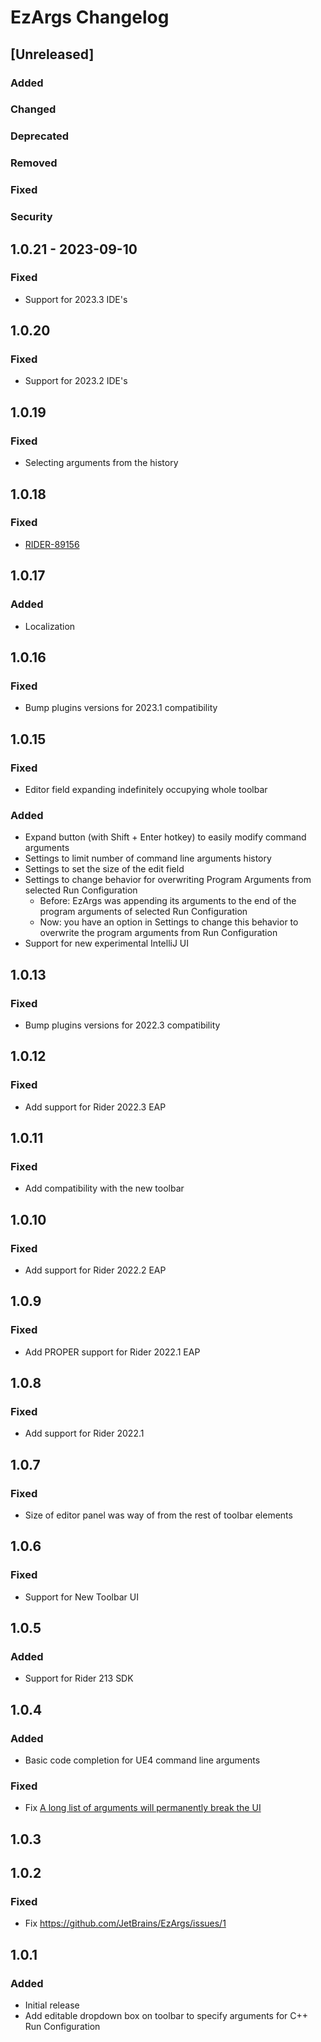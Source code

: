 <!-- Keep a Changelog guide -> https://keepachangelog.com -->

# EzArgs Changelog

## [Unreleased]

### Added

### Changed

### Deprecated

### Removed

### Fixed

### Security

## 1.0.21 - 2023-09-10

### Fixed

- Support for 2023.3 IDE's

## 1.0.20

### Fixed

- Support for 2023.2 IDE's

## 1.0.19

### Fixed

- Selecting arguments from the history

## 1.0.18

### Fixed

- [RIDER-89156](https://youtrack.jetbrains.com/issue/RIDER-89156/EZ-Args-combobox-changes-color-after-changing-theme)

## 1.0.17

### Added

- Localization

## 1.0.16

### Fixed

- Bump plugins versions for 2023.1 compatibility

## 1.0.15

### Fixed

- Editor field expanding indefinitely occupying whole toolbar

### Added

- Expand button (with Shift + Enter hotkey) to easily modify command arguments
- Settings to limit number of command line arguments history
- Settings to set the size of the edit field
- Settings to change behavior for overwriting Program Arguments from selected Run Configuration
  - Before: EzArgs was appending its arguments to the end of the program arguments of selected Run Configuration
  - Now: you have an option in Settings to change this behavior to overwrite the program arguments from Run Configuration 
- Support for new experimental IntelliJ UI

## 1.0.13

### Fixed

- Bump plugins versions for 2022.3 compatibility

## 1.0.12

### Fixed

- Add support for Rider 2022.3 EAP

## 1.0.11

### Fixed

- Add compatibility with the new toolbar

## 1.0.10

### Fixed

- Add support for Rider 2022.2 EAP

## 1.0.9

### Fixed

- Add PROPER support for Rider 2022.1 EAP

## 1.0.8

### Fixed

- Add support for Rider 2022.1

## 1.0.7

### Fixed

- Size of editor panel was way of from the rest of toolbar elements

## 1.0.6

### Fixed

- Support for New Toolbar UI

## 1.0.5

### Added

- Support for Rider 213 SDK

## 1.0.4

### Added

- Basic code completion for UE4 command line arguments 

### Fixed

- Fix [A long list of arguments will permanently break the UI](https://github.com/JetBrains/EzArgs/issues/3)

## 1.0.3

## 1.0.2

### Fixed

- Fix https://github.com/JetBrains/EzArgs/issues/1

## 1.0.1

### Added

- Initial release
- Add editable dropdown box on toolbar to specify arguments for C++ Run Configuration
